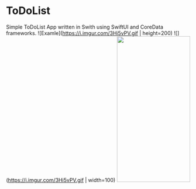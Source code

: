 # ToDoList
Simple ToDoList App written in Swith using SwiftUI and CoreData frameworks.
![Examle](https://i.imgur.com/3Hi5vPV.gif | height=200)
![](https://i.imgur.com/3Hi5vPV.gif | width=100)
<img src="https://i.imgur.com/3Hi5vPV.gif" width="200" height="400" />
